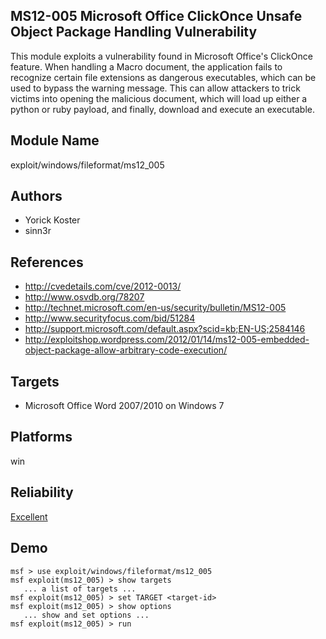 ## MS12-005 Microsoft Office ClickOnce Unsafe Object Package Handling Vulnerability

This module exploits a vulnerability found in Microsoft 
Office's ClickOnce feature. When handling a Macro document, 
the application fails to recognize certain file extensions 
as dangerous executables, which can be used to bypass the 
warning message. This can allow attackers to trick victims 
into opening the malicious document, which will load up 
either a python or ruby payload, and finally, download and 
execute an executable.


## Module Name
exploit/windows/fileformat/ms12_005

## Authors
* Yorick Koster
* sinn3r


## References
* http://cvedetails.com/cve/2012-0013/
* http://www.osvdb.org/78207
* http://technet.microsoft.com/en-us/security/bulletin/MS12-005
* http://www.securityfocus.com/bid/51284
* http://support.microsoft.com/default.aspx?scid=kb;EN-US;2584146
* http://exploitshop.wordpress.com/2012/01/14/ms12-005-embedded-object-package-allow-arbitrary-code-execution/



## Targets
* Microsoft Office Word 2007/2010 on Windows 7


## Platforms
win

## Reliability
[Excellent](https://github.com/rapid7/metasploit-framework/wiki/Exploit-Ranking)

## Demo

```
msf > use exploit/windows/fileformat/ms12_005
msf exploit(ms12_005) > show targets
   ... a list of targets ...
msf exploit(ms12_005) > set TARGET <target-id>
msf exploit(ms12_005) > show options
   ... show and set options ...
msf exploit(ms12_005) > run
```
    
    